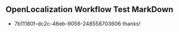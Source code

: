 ## OpenLocalization Workflow Test MarkDown
* 7b11180f-dc2c-46eb-9056-248558703606 thanks!

<!--HONumber=Jul16_HO4-->


